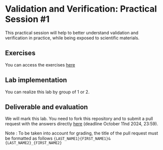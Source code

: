 # Validation and Verification: Practical Session #1

This practical session will help to better understand validation and verification in practice, while being exposed to scientific materials.

## Exercises

You can access the exercises [here](sujet.md)

## Lab implementation

You can realize this lab by group of 1 or 2. 

## Deliverable and evaluation

We will mark this lab. You need to fork this repository and to submit a pull request with the answers directly [here](sujet.md) (deadline October 11nd 2024, 23:59).

Note : To be taken into account for grading, the title of the pull request must be formatted as follows  ```{LAST_NAME1}{FIRST_NAME1}&{LAST_NAME2}_{FIRST_NAME2}```

